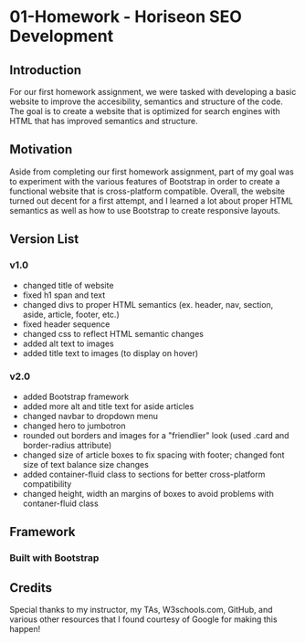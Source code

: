 # 01-Homework - Horiseon SEO Development

## Introduction
For our first homework assignment, we were tasked with developing a basic website to improve the accesibility, semantics and structure of the code. The goal is to create a website that is optimized for search engines with HTML that has improved semantics and structure.

## Motivation
Aside from completing our first homework assignment, part of my goal was to experiment with the various features of Bootstrap in order to create a functional website that is cross-platform compatible. Overall, the website turned out decent for a first attempt, and I learned a lot about proper HTML semantics as well as how to use Bootstrap to create responsive layouts.

## Version List
### v1.0
- changed title of website
- fixed h1 span and text
- changed divs to proper HTML semantics (ex. header, nav, section, aside, article, footer, etc.)
- fixed header sequence
- changed css to reflect HTML semantic changes
- added alt text to images
- added title text to images (to display on hover)

### v2.0
- added Bootstrap framework
- added more alt and title text for aside articles
- changed navbar to dropdown menu
- changed hero to jumbotron
- rounded out borders and images for a "friendlier" look (used .card and border-radius attribute)
- changed size of article boxes to fix spacing with footer; changed font size of text balance size changes
- added container-fluid class to sections for better cross-platform compatibility
- changed height, width an margins of boxes to avoid problems with contaner-fluid class

## Framework
### Built with Bootstrap

## Credits

Special thanks to my instructor, my TAs, W3schools.com, GitHub, and various other resources that I found courtesy of Google for making this happen!